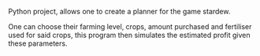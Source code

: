 Python project, allows one to create a planner for the game stardew. 

One can choose their farming level, crops, amount purchased and fertiliser used for said crops, this program then simulates the estimated profit given these parameters.
